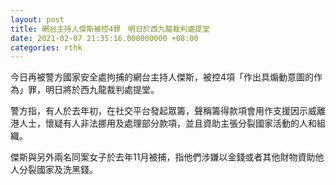 ```yaml
---
layout: post
title: 網台主持人傑斯被控4罪　明日於西九龍裁判處提堂
date: 2021-02-07 21:35:16.000000000 +08:00
categories: rthk
---
```


今日再被警方國家安全處拘捕的網台主持人傑斯，被控4項「作出具煽動意圖的作為」罪，明日將於西九龍裁判處提堂。

警方指，有人於去年初，在社交平台發起眾籌，聲稱籌得款項會用作支援因示威離港人士，懷疑有人非法挪用及處理部分款項，並且資助主張分裂國家活動的人和組織。

傑斯與另外兩名同案女子於去年11月被捕，指他們涉嫌以金錢或者其他財物資助他人分裂國家及洗黑錢。
